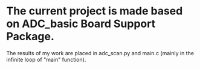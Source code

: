 # The current project is made based on ADC_basic Board Support Package.
The results of my work are placed in adc_scan.py and main.c (mainly in the infinite loop of "main" function).
